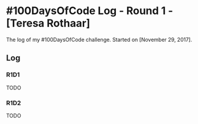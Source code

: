 # #100DaysOfCode Log - Round 1 - [Teresa Rothaar]

The log of my #100DaysOfCode challenge. Started on [November 29, 2017].

## Log

### R1D1 
TODO

### R1D2
TODO
